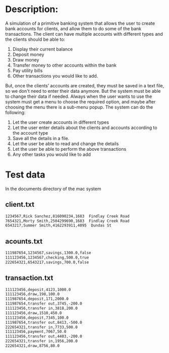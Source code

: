 # Description:

A simulation of a primitive banking system that allows the user to create bank accounts for clients, and allow them to do some of the bank transactions.
The client can have multiple accounts with different types and the clients should be able to:
  1. Display their current balance
  2. Deposit money
  3. Draw money
  4. Transfer money to other accounts within the bank
  5. Pay utility bills
  6. Other transactions you would like to add.

But, once the clients’ accounts are created, they must be saved in a text file, so we don't need to enter their data anymore. But the system must be able to change their data if needed.
Always when the user wants to use the system must get a menu to choose the required option, and maybe after choosing the menu there is a sub-menu popup.
The system can do the following:
  1. Let the user create accounts in different types
  2. Let the user enter details about the clients and accounts according to the account type
  3. Save all the details in a file.
  4. Let the user be able to read and change the details
  5. Let the user be able to perform the above transactions
  6. Any other tasks you would like to add

# Test data
In the documents directory of the mac system

## client.txt
```bash
1234567,Rick Sanchez,816090234,1683  Findlay Creek Road
7654321,Morty Smith,2504299690,1683  Findlay Creek Road
6543217,Summer Smith,4162293911,4095  Dundas St
```
## acounts.txt
```bash
111987654,1234567,savings,1300.0,false
111123456,1234567,checking,500.0,true
222654321,6543217,savings,700.0,false
```
## transaction.txt
```bash
111123456,deposit,4123,1000.0
111123456,draw,198,100.0
111987654,deposit,171,2000.0
111987654,transfer out,3745,-200.0
111123456,transfer in,3818,200.0
111123456,draw,1510,450.0
111123456,deposit,7345,100.0
111987654,transfer out,8413,-500.0
222654321,transfer in,7733,500.0
111123456,payment,7067,50.0
111123456,transfer out,4403,-200.0
222654321,transfer in,1956,200.0
222654321,draw,8756,80.0
```
